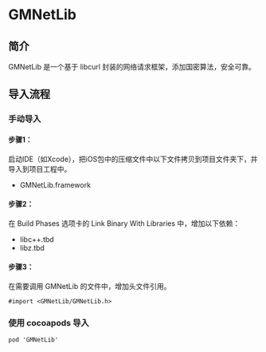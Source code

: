 # GMNetLib

## 简介

GMNetLib 是一个基于 libcurl 封装的网络请求框架，添加国密算法，安全可靠。

## 导入流程

### 手动导入

#### 步骤1：
 
启动IDE（如Xcode），把iOS包中的压缩文件中以下文件拷贝到项目文件夹下，并导入到项目工程中。

* GMNetLib.framework

#### 步骤2：

在 Build Phases 选项卡的 Link Binary With Libraries 中，增加以下依赖：

* libc++.tbd
* libz.tbd

#### 步骤3：

在需要调用 GMNetLib 的文件中，增加头文件引用。

```
#import <GMNetLib/GMNetLib.h>
```

### 使用 cocoapods 导入

```
pod 'GMNetLib'
```

